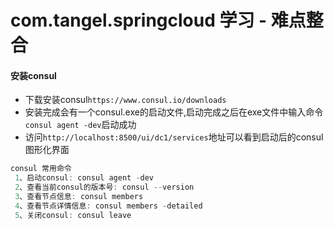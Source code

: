 # com.tangel.springcloud 学习 - 难点整合

#### 安装consul
   * 下载安装consul`https://www.consul.io/downloads`
   * 安装完成会有一个consul.exe的启动文件,启动完成之后在exe文件中输入命令`consul agent -dev`启动成功
   * 访问`http://localhost:8500/ui/dc1/services`地址可以看到启动后的consul图形化界面
 ```java
 consul 常用命令
  1、启动consul: consul agent -dev
  2、查看当前consul的版本号: consul --version
  3、查看节点信息: consul members
  4、查看节点详情信息: consul members -detailed
  5、关闭consul: consul leave
 ``` 